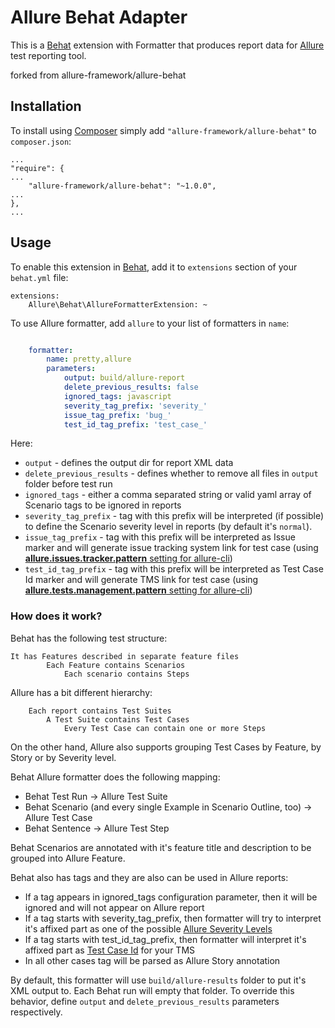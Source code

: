 # Allure Behat Adapter

This is a [Behat](http://behat.org/en/latest/) extension with Formatter that produces report data for [Allure](http://allure.qatools.ru/) test
reporting tool.

forked from allure-framework/allure-behat

## Installation

To install using [Composer](https://getcomposer.org/) simply add `"allure-framework/allure-behat"` to `composer.json`:

    ...
    "require": {
    ...
        "allure-framework/allure-behat": "~1.0.0",
    ...
    },
    ...

## Usage

To enable this extension in [Behat](http://behat.org/en/latest/), add it to `extensions` section of your ```behat.yml``` file:

    extensions:
        Allure\Behat\AllureFormatterExtension: ~

To use Allure formatter, add `allure` to your list of formatters in `name`:

```yml

    formatter:
        name: pretty,allure
        parameters:
            output: build/allure-report
            delete_previous_results: false
            ignored_tags: javascript
            severity_tag_prefix: 'severity_'
            issue_tag_prefix: 'bug_'
            test_id_tag_prefix: 'test_case_'

```
Here:
 - `output` - defines the output dir for report XML data
 - `delete_previous_results` - defines whether to remove all files in `output` folder before test run
 - `ignored_tags` - either a comma separated string or valid yaml array of Scenario tags to be ignored in reports
 - `severity_tag_prefix` - tag with this prefix will be interpreted (if possible) to define the Scenario severity level
 in reports (by default it's `normal`).
 - `issue_tag_prefix` - tag with this prefix will be interpreted as Issue marker and will generate issue tracking system
 link for test case (using [**allure.issues.tracker.pattern** setting for allure-cli](https://github.com/allure-framework/allure-core/wiki/Issues))
 - `test_id_tag_prefix` - tag with this prefix will be interpreted as Test Case Id marker and will generate TMS link for
 test case (using [**allure.tests.management.pattern** setting for allure-cli](https://github.com/allure-framework/allure-core/wiki/Test-Case-ID))

### How does it work?

Behat has the following test structure:
```
It has Features described in separate feature files
        Each Feature contains Scenarios
            Each scenario contains Steps
```

Allure has a bit different hierarchy:

```
    Each report contains Test Suites
        A Test Suite contains Test Cases
            Every Test Case can contain one or more Steps
```
On the other hand, Allure also supports grouping Test Cases by Feature, by Story or by Severity level.

Behat Allure formatter does the following mapping:

* Behat Test Run -> Allure Test Suite
* Behat Scenario (and every single Example in Scenario Outline, too) -> Allure Test Case
* Behat Sentence -> Allure Test Step

Behat Scenarios are annotated with it's feature title and description to be grouped into Allure Feature.

Behat also has tags and they are also can be used in Allure reports:

* If a tag appears in ignored_tags configuration parameter, then it will be ignored and will not appear on Allure report
* If a tag starts with severity_tag_prefix, then formatter will try to interpret it's affixed part as one of the possible
[Allure Severity Levels](https://github.com/allure-framework/allure-php-adapter-api/blob/master/src/Yandex/Allure/Adapter/Model/SeverityLevel.php)
* If a tag starts with test_id_tag_prefix, then formatter will interpret it's affixed part as
[Test Case Id](https://github.com/allure-framework/allure-core/wiki/Test-Case-ID) for your TMS
* In all other cases tag will be parsed as Allure Story annotation

By default, this formatter will use `build/allure-results` folder to put it's XML output to. Each Behat run will empty
that folder. To override this behavior, define `output` and `delete_previous_results` parameters respectively.
